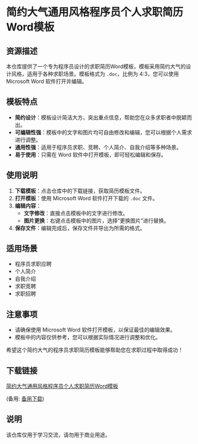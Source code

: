 # 简约大气通用风格程序员个人求职简历Word模板

## 资源描述

本仓库提供了一个专为程序员设计的求职简历Word模板，模板采用简约大气的设计风格，适用于各种求职场景。模板格式为 `.doc`，比例为 4:3，您可以使用 Microsoft Word 软件打开并编辑。

## 模板特点

- **简约设计**：模板设计简洁大方，突出重点信息，帮助您在众多求职者中脱颖而出。
- **可编辑性强**：模板中的文字和图片均可自由修改和编辑，您可以根据个人需求进行调整。
- **通用性强**：适用于程序员求职、竞聘、个人简介、自我介绍等多种场景。
- **易于使用**：只需在 Word 软件中打开模板，即可轻松编辑和保存。

## 使用说明

1. **下载模板**：点击仓库中的下载链接，获取简历模板文件。
2. **打开模板**：使用 Microsoft Word 软件打开下载的 `.doc` 文件。
3. **编辑内容**：
   - **文字修改**：直接点击模板中的文字进行修改。
   - **图片更换**：右键点击模板中的图片，选择“更换图片”进行替换。
4. **保存文件**：编辑完成后，保存文件并导出为所需的格式。

## 适用场景

- 程序员求职应聘
- 个人简介
- 自我介绍
- 求职竞聘
- 求职招聘

## 注意事项

- 请确保使用 Microsoft Word 软件打开模板，以保证最佳的编辑效果。
- 模板中的内容仅供参考，您可以根据实际情况进行调整和优化。

希望这个简约大气的程序员求职简历模板能够帮助您在求职过程中取得成功！

## 下载链接
[简约大气通用风格程序员个人求职简历Word模板](https://pan.quark.cn/s/6aa423d232f4) 

(备用: [备用下载](https://pan.baidu.com/s/1oyuMPV7yhXoKqmsM-cR2lA?pwd=1234))

## 说明

该仓库仅用于学习交流，请勿用于商业用途。
